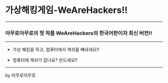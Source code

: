 # 가상해킹게임-WeAreHackers!!
---
### 아무로아무로의 첫 작품 WeAreHackers의 한국어판이자 최신 버전!!
---
+ 가상 해킹을 하고, 컴퓨터에서 캐쉬를 빼내세요!!

* 컴퓨터에 캐쉬가 없나요? 만드세요!!

---

by 아무로아무로

